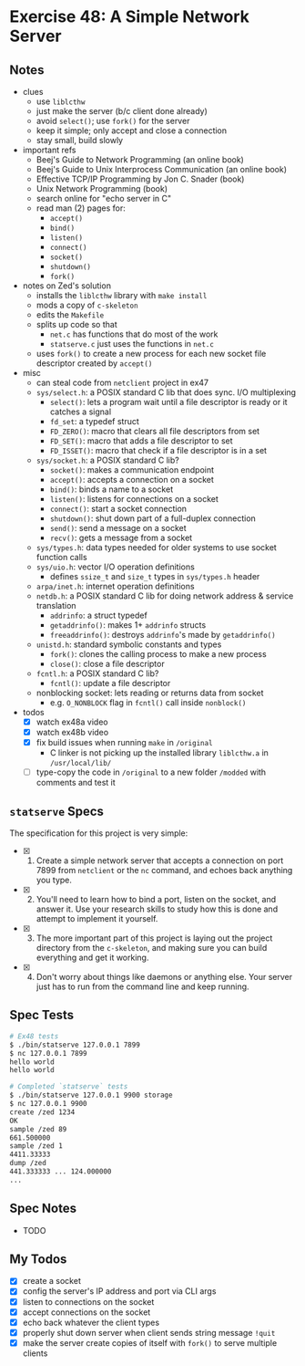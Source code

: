 # Exercise 48: A Simple Network Server

## Notes

- clues
  - use `liblcthw`
  - just make the server (b/c client done already)
  - avoid `select()`; use `fork()` for the server
  - keep it simple; only accept and close a connection
  - stay small, build slowly
- important refs
  - Beej's Guide to Network Programming (an online book)
  - Beej's Guide to Unix Interprocess Communication (an online book)
  - Effective TCP/IP Programming by Jon C. Snader (book)
  - Unix Network Programming (book)
  - search online for "echo server in C"
  - read man (2) pages for:
    - `accept()`
    - `bind()`
    - `listen()`
    - `connect()`
    - `socket()`
    - `shutdown()`
    - `fork()`
- notes on Zed's solution
  - installs the `liblcthw` library with `make install`
  - mods a copy of `c-skeleton`
  - edits the `Makefile`
  - splits up code so that
    - `net.c` has functions that do most of the work
    - `statserve.c` just uses the functions in `net.c`
  - uses `fork()` to create a new process for each new socket file descriptor created by `accept()`
- misc
  - can steal code from `netclient` project in ex47
  - `sys/select.h`: a POSIX standard C lib that does sync. I/O multiplexing
    - `select()`: lets a program wait until a file descriptor is ready or it catches a signal
    - `fd_set`: a typedef struct
    - `FD_ZERO()`: macro that clears all file descriptors from set
    - `FD_SET()`: macro that adds a file descriptor to set
    - `FD_ISSET()`: macro that check if a file descriptor is in a set
  - `sys/socket.h`: a POSIX standard C lib?
    - `socket()`: makes a communication endpoint
    - `accept()`: accepts a connection on a socket
    - `bind()`: binds a name to a socket
    - `listen()`: listens for connections on a socket
    - `connect()`: start a socket connection
    - `shutdown()`: shut down part of a full-duplex connection
    - `send()`: send a message on a socket
    - `recv()`: gets a message from a socket
  - `sys/types.h`: data types needed for older systems to use socket function calls
  - `sys/uio.h`: vector I/O operation definitions
    - defines `ssize_t` and `size_t` types in `sys/types.h` header
  - `arpa/inet.h`: internet operation definitions
  - `netdb.h`: a POSIX standard C lib for doing network address & service translation
    - `addrinfo`: a struct typedef
    - `getaddrinfo()`: makes 1+ `addrinfo` structs
    - `freeaddrinfo()`: destroys `addrinfo`'s made by `getaddrinfo()`
  - `unistd.h`: standard symbolic constants and types
    - `fork()`: clones the calling process to make a new process
    - `close()`: close a file descriptor
  - `fcntl.h`: a POSIX standard C lib?
    - `fcntl()`: update a file descriptor
  - nonblocking socket: lets reading or returns data from socket
    - e.g. `O_NONBLOCK` flag in `fcntl()` call inside `nonblock()`
- todos
  - [x] watch ex48a video
  - [x] watch ex48b video
  - [x] fix build issues when running `make` in `/original`
    - C linker is not picking up the installed library `liblcthw.a` in `/usr/local/lib/`
  - [ ] type-copy the code in `/original` to a new folder `/modded` with comments and test it

## `statserve` Specs

The specification for this project is very simple:

- [x] 1. Create a simple network server that accepts a connection on port 7899 from `netclient` or the `nc` command, and echoes back anything you type.
- [x] 2. You'll need to learn how to bind a port, listen on the socket, and answer it. Use your research skills to study how this is done and attempt to implement it yourself.
- [x] 3. The more important part of this project is laying out the project directory from the `c-skeleton`, and making sure you can build everything and get it working.
- [x] 4. Don't worry about things like daemons or anything else. Your server just has to run from the command line and keep running.

## Spec Tests

```bash
# Ex48 tests
$ ./bin/statserve 127.0.0.1 7899
$ nc 127.0.0.1 7899
hello world
hello world

# Completed `statserve` tests
$ ./bin/statserve 127.0.0.1 9900 storage
$ nc 127.0.0.1 9900
create /zed 1234
OK
sample /zed 89
661.500000
sample /zed 1
4411.33333
dump /zed
441.333333 ... 124.000000
...
```

## Spec Notes

- TODO

## My Todos

- [x] create a socket
- [x] config the server's IP address and port via CLI args
- [x] listen to connections on the socket
- [x] accept connections on the socket
- [x] echo back whatever the client types
- [x] properly shut down server when client sends string message `!quit`
- [x] make the server create copies of itself with `fork()` to serve multiple clients
